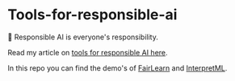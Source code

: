 # Tools-for-responsible-ai

🚩 Responsible AI is everyone's responsibility.

Read my article on [tools for responsible AI here]().

In this repo you can find the demo's of [FairLearn](https://github.com/meganbloemsma/tools-for-responsible-ai/blob/main/fairlearn-quickstart.py) and [InterpretML]().
